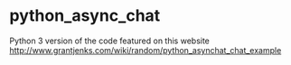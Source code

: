 python_async_chat
=================

Python 3 version of the code featured on this website http://www.grantjenks.com/wiki/random/python_asynchat_chat_example
